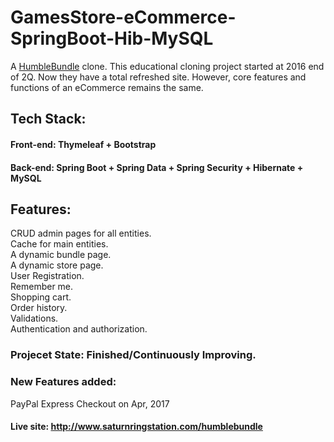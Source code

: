 # GamesStore-eCommerce-SpringBoot-Hib-MySQL
A [HumbleBundle](https://www.humblebundle.com) clone. This educational cloning project started at 2016 end of 2Q. Now they have a total refreshed site. However, core features and functions of an eCommerce remains the same.

## Tech Stack:

#### Front-end: Thymeleaf + Bootstrap

#### Back-end: Spring Boot + Spring Data + Spring Security + Hibernate + MySQL

## Features:

CRUD admin pages for all entities.  
Cache for main entities.  
A dynamic bundle page.  
A dynamic store page.  
User Registration.  
Remember me.  
Shopping cart.  
Order history.  
Validations.  
Authentication and authorization.  

### Projecet State: Finished/Continuously Improving.

### New Features added:
PayPal Express Checkout         on Apr, 2017


#### Live site: http://www.saturnringstation.com/humblebundle
